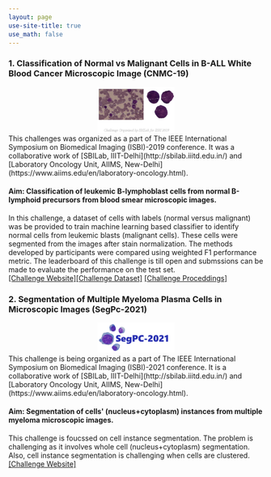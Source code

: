 ```yaml
---
layout: page
use-site-title: true
use_math: false
---
```


### 1. Classification of Normal vs Malignant Cells in B-ALL White Blood Cancer Microscopic Image (CNMC-19)
 <center> <img src="/img/cnmc_logo.png" width="30%"></center>
This challenges was organized as a part of The IEEE International Symposium on Biomedical Imaging (ISBI)-2019 conference. It was a collaborative 
work of [SBILab, IIIT-Delhi](http://sbilab.iiitd.edu.in/) and [Laboratory Oncology Unit, AIIMS, New-Delhi](https://www.aiims.edu/en/laboratory-oncology.html).

#### Aim: Classification of leukemic B-lymphoblast cells from normal B-lymphoid precursors from blood smear microscopic images.
In this challenge, a dataset of cells with labels (normal versus malignant) was be provided to train machine learning based classifier to 
identify normal cells from leukemic blasts (malignant cells). These cells were segmented from the images after stain normalization. 
The  methods developed by participants were compared using weighted F1 performance metric. The leaderboard of this challenge is till open and submssions can be made to evaluate the performance on the test set. \
[[Challenge Website]](https://competitions.codalab.org/competitions/20395)[[Challenge Dataset]](https://wiki.cancerimagingarchive.net/display/Public/C_NMC_2019+Dataset%3A+ALL+Challenge+dataset+of+ISBI+2019)
[[Challenge Proceddings]](https://link.springer.com/book/10.1007%2F978-981-15-0798-4)

### 2. Segmentation of Multiple Myeloma Plasma Cells in Microscopic Images (SegPc-2021)
 <center> <img src="/img/segpc_logo.png" width="30%"></center>
This challenge is being organized as a part of The IEEE International Symposium on Biomedical Imaging (ISBI)-2021 conference. It is a collaborative 
work of [SBILab, IIIT-Delhi](http://sbilab.iiitd.edu.in/) and [Laboratory Oncology Unit, AIIMS, New-Delhi](https://www.aiims.edu/en/laboratory-oncology.html).

#### Aim: Segmentation of cells' (nucleus+cytoplasm) instances from multiple myeloma microscopic images.
This challenge is foucssed on cell instance segmentation. The problem is challenging as it involves whole cell (nucleus+cytoplasm) segmentation. Also, cell instance 
segmentation is challenging when cells are clustered. \
[[Challenge Website]](https://segpc-2021.grand-challenge.org/)
